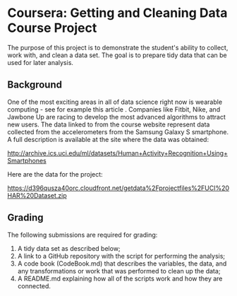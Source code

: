 # Coursera: Getting and Cleaning Data Course Project

The purpose of this project is to demonstrate the student's ability to collect, work with, and clean a data set. The goal is to prepare tidy data that can be used for later analysis.

## Background

One of the most exciting areas in all of data science right now is wearable computing - see for example this article . Companies like Fitbit, Nike, and Jawbone Up are racing to develop the most advanced algorithms to attract new users. The data linked to from the course website represent data collected from the accelerometers from the Samsung Galaxy S smartphone. A full description is available at the site where the data was obtained:

http://archive.ics.uci.edu/ml/datasets/Human+Activity+Recognition+Using+Smartphones

Here are the data for the project:

https://d396qusza40orc.cloudfront.net/getdata%2Fprojectfiles%2FUCI%20HAR%20Dataset.zip

## Grading

The following submissions are required for grading:
1. A tidy data set as described below;
2. A link to a GitHub repository with the script for performing the analysis;
3. A code book (CodeBook.md) that describes the variables, the data, and any transformations or work that was performed to clean up the data;
4. A README.md explaining how all of the scripts work and how they are connected.


